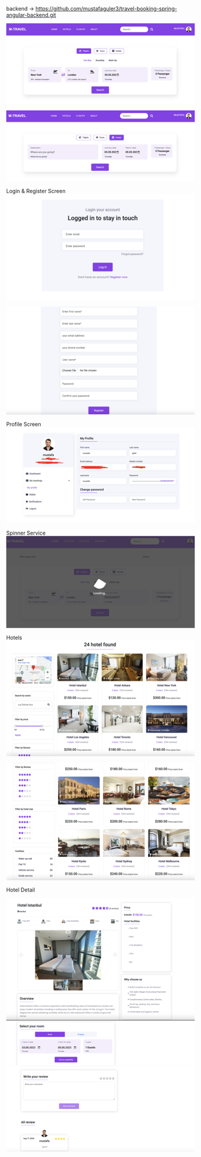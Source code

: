 backend -> https://github.com/mustafaguler3/travel-booking-spring-angular-backend.git

![alt text](image.png)

![alt text](image-1.png)

Login & Register Screen
![alt text](image-3.png)

![alt text](image-4.png)

Profile Screen
![alt text](image-5.png)

Spinner Service
![alt text](image-2.png)

Hotels 
![alt text](image-6.png)

![alt text](image-7.png)

Hotel Detail

![alt text](image-11.png)
![alt text](image-9.png)
![alt text](image-10.png)